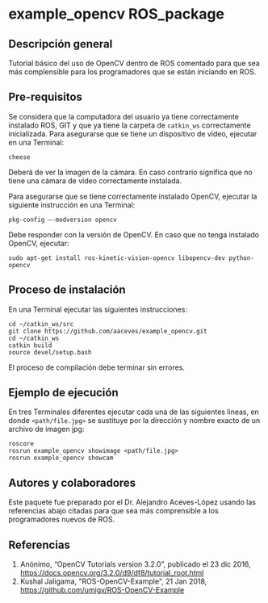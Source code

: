 # example_opencv ROS_package

## Descripción general
Tutorial básico del uso de OpenCV dentro de ROS comentado para que sea más complensible para los programadores que se están iniciando en ROS.

## Pre-requisitos
Se considera que la computadora del usuario ya tiene correctamente instalado ROS, GIT y que ya tiene la carpeta de `catkin_ws` correctamente inicializada.
Para asegurarse que se tiene un dispositivo de video, ejecutar en una Terminal:
```
cheese
```
Deberá de ver la imagen de la cámara. En caso contrario significa que no tiene una cámara de video correctamente instalada. 

Para asegurarse que se tiene correctamente instalado OpenCV, ejecutar la siguiente instrucción en una Terminal:
```
pkg-config –-modversion opencv
```
Debe responder con la versión de OpenCV. En caso que no tenga instalado OpenCV, ejecutar:
```
sudo apt-get install ros-kinetic-vision-opencv libopencv-dev python-opencv
```
## Proceso de instalación
En una Terminal ejecutar las siguientes instrucciones:
```
cd ~/catkin_ws/src
git clone https://github.com/aaceves/example_opencv.git
cd ~/catkin_ws
catkin build
source devel/setup.bash
```
El proceso de compilación debe terminar sin errores.

## Ejemplo de ejecución

En tres Terminales diferentes ejecutar cada una de las siguientes lineas, en donde  `<path/file.jpg>` se sustituye por la dirección y nombre exacto de un archivo de imagen jpg:
```
roscore
rosrun example_opencv showimage <path/file.jpg>
rosrun example_opencv showcam
```

## Autores y colaboradores
Este paquete fue preparado por el Dr. Alejandro Aceves-López usando las referencias abajo citadas para que sea más comprensible a los programadores nuevos de ROS.

## Referencias
1. Anónimo, “OpenCV Tutorials version 3.2.0”, publicado el 23 dic 2016, https://docs.opencv.org/3.2.0/d9/df8/tutorial_root.html   
2. Kushal Jaligama, "ROS-OpenCV-Example", 21 Jan 2018, https://github.com/umigv/ROS-OpenCV-Example   
